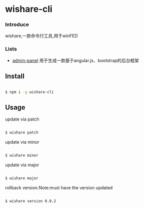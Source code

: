 wishare-cli
===========

### Introduce
wishare,一款命令行工具,用于winFED
### Lists
- [admin-panel](./admin-panel.md) 用于生成一款基于angular.js、bootstrap的后台框架


## Install

```bash

$ npm i -g wishare-cli

```

## Usage
update via patch
```bash

$ wishare patch

```
update via minor
```bash

$ wishare minor

```
update via major
```bash

$ wishare major

```

rollback version.Note:must have the version updated
```bash

$ wishare version 0.0.2

```
